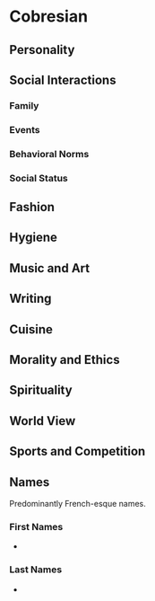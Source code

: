 # Cobresian

## Personality

## Social Interactions

### Family

### Events

### Behavioral Norms

### Social Status

## Fashion

## Hygiene

## Music and Art

## Writing

## Cuisine

## Morality and Ethics

## Spirituality

## World View

## Sports and Competition

## Names
Predominantly French-esque names. 

### First Names
* 

### Last Names
* 